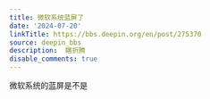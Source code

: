 ```yaml
---
title: 微软系统蓝屏了
date: '2024-07-20'
linkTitle: https://bbs.deepin.org/en/post/275370
source: deepin_bbs
description:  瞎折腾 
disable_comments: true
---
```

微软系统的蓝屏是不是
